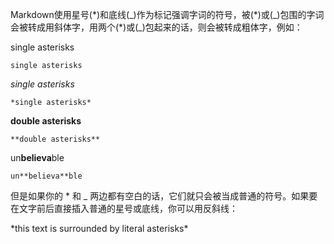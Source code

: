 Markdown使用星号(\*)和底线(\_)作为标记强调字词的符号，被(\*)或(\_)包围的字词会被转成用斜体字，用两个(\*)或(\_)包起来的话，则会被转成粗体字，例如：

single asterisks

    single asterisks
    
*single asterisks* 

    *single asterisks* 
    
**double asterisks**

    **double asterisks**
    
un**believa**ble

    un**believa**ble
    
但是如果你的 * 和 _ 两边都有空白的话，它们就只会被当成普通的符号。如果要在文字前后直接插入普通的星号或底线，你可以用反斜线：

\*this text is surrounded by literal asterisks\*
